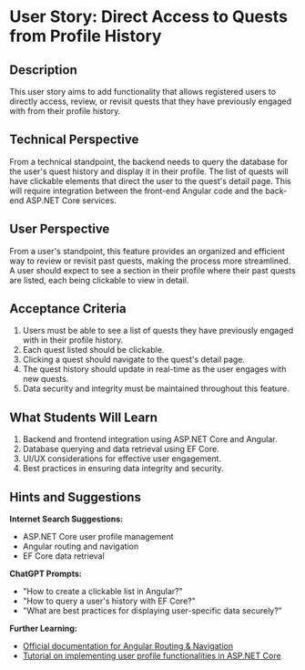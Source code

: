 # User Story: Direct Access to Quests from Profile History

## Description

This user story aims to add functionality that allows registered users to directly access, review, or revisit quests that they have previously engaged with from their profile history. 

## Technical Perspective

From a technical standpoint, the backend needs to query the database for the user's quest history and display it in their profile. The list of quests will have clickable elements that direct the user to the quest's detail page. This will require integration between the front-end Angular code and the back-end ASP.NET Core services.

## User Perspective

From a user's standpoint, this feature provides an organized and efficient way to review or revisit past quests, making the process more streamlined. A user should expect to see a section in their profile where their past quests are listed, each being clickable to view in detail.

## Acceptance Criteria

1. Users must be able to see a list of quests they have previously engaged with in their profile history.
2. Each quest listed should be clickable.
3. Clicking a quest should navigate to the quest's detail page.
4. The quest history should update in real-time as the user engages with new quests.
5. Data security and integrity must be maintained throughout this feature.

## What Students Will Learn

1. Backend and frontend integration using ASP.NET Core and Angular.
2. Database querying and data retrieval using EF Core.
3. UI/UX considerations for effective user engagement.
4. Best practices in ensuring data integrity and security.

## Hints and Suggestions

**Internet Search Suggestions:**

- ASP.NET Core user profile management
- Angular routing and navigation
- EF Core data retrieval

**ChatGPT Prompts:**

- "How to create a clickable list in Angular?"
- "How to query a user's history with EF Core?"
- "What are best practices for displaying user-specific data securely?"

**Further Learning:**

- [Official documentation for Angular Routing & Navigation](https://angular.io/guide/router)
- [Tutorial on implementing user profile functionalities in ASP.NET Core](https://www.techstrikers.com/Articles/customize-user-profile-info-in-mvc-with-asp.net-identity.php)
